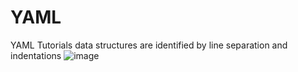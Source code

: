 # YAML
YAML Tutorials
data structures are identified by line separation and indentations
![image](https://github.com/user-attachments/assets/73c5b149-ea32-4026-bfdb-a86259aa036f)

